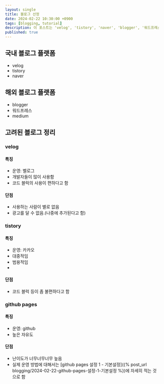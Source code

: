 ```yaml
---
layout: single
title: 블로그 선정
date: 2024-02-22 10:30:00 +0900
tags: [blogging, tutorial]
description: 이 포스트는 'velog', 'tistory', 'naver', 'blogger', '워드프레스', 'medium' 등 국내외 주요 블로그 플랫폼의 특징과 단점을 비교 분석합니다.
published: true
---
```


## 국내 블로그 플랫폼

- velog
- tistory
- naver

## 해외 블로그 플랫폼

- blogger
- 워드프레스
- medium

## 고려된 블로그  정리

### velog

#### 특징

- 운영: 벨로그
- 개발자들이 많이 사용함
- 코드 블럭의 사용이 편하다고 함

#### 단점

- 사용하는 사람이 별로 없음
- 광고를 달 수 없음.(나중에 추가된다고 함)

### tistory

#### 특징

- 운영: 카카오
- 대중적임
- 범용적임
- 
#### 단점

- 코드 블럭 등이 좀 불편하다고 함

### github pages

#### 특징

- 운영: github
- 높은 자유도

#### 단점

- 난이도가 너무너무너무 높음
- 실제 운영 방법에 대해서는 [github pages 설정 1 - 기본설정]({% post_url blogging/2024-02-22-github-pages-설정-1-기본설정 %})에 자세히 적는 것으로 함
